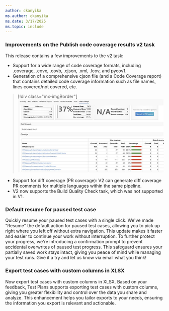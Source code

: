 ```yaml
---
author: ckanyika
ms.author: ckanyika
ms.date: 3/17/2025
ms.topic: include
---
```


### Improvements on the Publish code coverage results v2 task

This release contains a few improvements to the v2 task:
* Support for a wide range of code coverage formats, including .coverage, .covx, .covb, .cjson, .xml, .lcov, and pycov1.
* Generation of a comprehensive cjson file (and a Code Coverage report) that contains detailed code coverage information such as file names, lines covered/not covered, etc.

> [!div class="mx-imgBorder"]
> [![Screenshot of code coverage.](../../media/253-testplans-01.png "Screenshot of code coverage")](../../media/253-testplans-01.png#lightbox)

* Support for diff coverage (PR coverage): V2 can generate diff coverage PR comments for multiple languages within the same pipeline.
* V2 now supports the Build Quality Check task, which was not supported in V1.

### Default resume for paused test case

Quickly resume your paused test cases with a single click. We've made "Resume" the default action for paused test cases, allowing you to pick up right where you left off without extra navigation. This update makes it faster and easier to continue your work without interruption. To further protect your progress, we're introducing a confirmation prompt to prevent accidental overwrites of paused test progress. This safeguard ensures your partially saved work stays intact, giving you peace of mind while managing your test runs. Give it a try and let us know via email what you think!

### Export test cases with custom columns in XLSX

Now export test cases with custom columns in XLSX. Based on your feedback, Test Plans supports exporting test cases with custom columns, giving you greater flexibility and control over the data you share and analyze. This enhancement helps you tailor exports to your needs, ensuring the information you export is relevant and actionable.